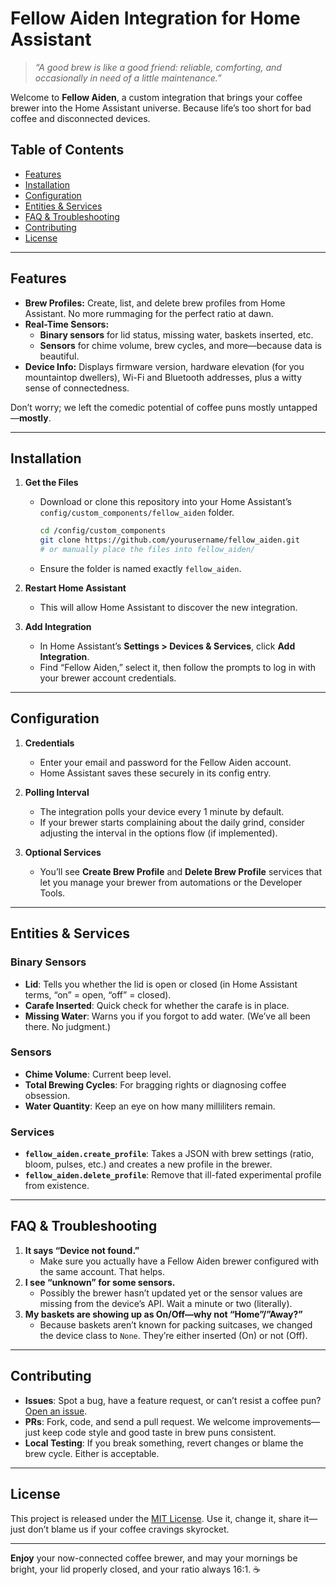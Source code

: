 # Fellow Aiden Integration for Home Assistant

> *“A good brew is like a good friend: reliable, comforting, and occasionally in need of a little maintenance.”*  

Welcome to **Fellow Aiden**, a custom integration that brings your coffee brewer into the Home Assistant universe. Because life’s too short for bad coffee and disconnected devices.

## Table of Contents
- [Features](#features)
- [Installation](#installation)
- [Configuration](#configuration)
- [Entities & Services](#entities--services)
- [FAQ & Troubleshooting](#faq--troubleshooting)
- [Contributing](#contributing)
- [License](#license)

---

## Features

- **Brew Profiles:** Create, list, and delete brew profiles from Home Assistant. No more rummaging for the perfect ratio at dawn.
- **Real-Time Sensors:**
  - **Binary sensors** for lid status, missing water, baskets inserted, etc.  
  - **Sensors** for chime volume, brew cycles, and more—because data is beautiful.
- **Device Info:** Displays firmware version, hardware elevation (for you mountaintop dwellers), Wi-Fi and Bluetooth addresses, plus a witty sense of connectedness.

Don’t worry; we left the comedic potential of coffee puns mostly untapped—**mostly**.

---

## Installation

1. **Get the Files**  
   - Download or clone this repository into your Home Assistant’s `config/custom_components/fellow_aiden` folder.  
     ```bash
     cd /config/custom_components
     git clone https://github.com/yourusername/fellow_aiden.git
     # or manually place the files into fellow_aiden/
     ```
   - Ensure the folder is named exactly `fellow_aiden`.

2. **Restart Home Assistant**  
   - This will allow Home Assistant to discover the new integration.

3. **Add Integration**  
   - In Home Assistant’s **Settings > Devices & Services**, click **Add Integration**.  
   - Find “Fellow Aiden,” select it, then follow the prompts to log in with your brewer account credentials.

---

## Configuration

1. **Credentials**  
   - Enter your email and password for the Fellow Aiden account.  
   - Home Assistant saves these securely in its config entry.

2. **Polling Interval**  
   - The integration polls your device every 1 minute by default.  
   - If your brewer starts complaining about the daily grind, consider adjusting the interval in the options flow (if implemented).

3. **Optional Services**  
   - You’ll see **Create Brew Profile** and **Delete Brew Profile** services that let you manage your brewer from automations or the Developer Tools.

---

## Entities & Services

### Binary Sensors
- **Lid**: Tells you whether the lid is open or closed (in Home Assistant terms, “on” = open, “off” = closed).  
- **Carafe Inserted**: Quick check for whether the carafe is in place.  
- **Missing Water**: Warns you if you forgot to add water. (We’ve all been there. No judgment.)  

### Sensors
- **Chime Volume**: Current beep level.  
- **Total Brewing Cycles**: For bragging rights or diagnosing coffee obsession.  
- **Water Quantity**: Keep an eye on how many milliliters remain.  

### Services
- **`fellow_aiden.create_profile`**: Takes a JSON with brew settings (ratio, bloom, pulses, etc.) and creates a new profile in the brewer.  
- **`fellow_aiden.delete_profile`**: Remove that ill-fated experimental profile from existence.

---

## FAQ & Troubleshooting

1. **It says “Device not found.”**  
   - Make sure you actually have a Fellow Aiden brewer configured with the same account. That helps.  
2. **I see “unknown” for some sensors.**  
   - Possibly the brewer hasn’t updated yet or the sensor values are missing from the device’s API. Wait a minute or two (literally).  
3. **My baskets are showing up as On/Off—why not “Home”/”Away?”**  
   - Because baskets aren’t known for packing suitcases, we changed the device class to `None`. They’re either inserted (On) or not (Off).

---

## Contributing

- **Issues**: Spot a bug, have a feature request, or can’t resist a coffee pun? [Open an issue](https://github.com/yourusername/fellow_aiden/issues).  
- **PRs**: Fork, code, and send a pull request. We welcome improvements—just keep code style and good taste in brew puns consistent.  
- **Local Testing**: If you break something, revert changes or blame the brew cycle. Either is acceptable.

---

## License

This project is released under the [MIT License](LICENSE). Use it, change it, share it—just don’t blame us if your coffee cravings skyrocket.

---

**Enjoy** your now-connected coffee brewer, and may your mornings be bright, your lid properly closed, and your ratio always 16:1. ☕  